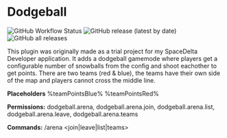 # Dodgeball

![GitHub Workflow Status](https://img.shields.io/github/actions/workflow/status/Hepno/DodgeballPlugin/build.yml)
![GitHub release (latest by date)](https://img.shields.io/github/v/release/Hepno/DodgeballPlugin)
![GitHub all releases](https://img.shields.io/github/downloads/Hepno/DodgeballPlugin/total)

This plugin was originally made as a trial project for my SpaceDelta Developer application. It adds a dodgeball gamemode where players get a configurable number of snowballs from the config and shoot eachother to get points. There are two teams (red & blue), the teams have their own side of the map and players cannot cross the middle line.

**Placeholders** %teamPointsBlue% %teamPointsRed%

**Permissions:** dodgeball.arena, dodgeball.arena.join, dodgeball.arena.list, dodgeball.arena.leave, dodgeball.arena.teams

**Commands:** /arena <join|leave|list|teams>
